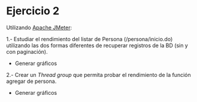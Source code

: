 # Ejercicio 2

Utilizando [Apache JMeter](http://jmeter.apache.org/):

1.- Estudiar el rendimiento del listar de Persona (/persona/inicio.do) utilizando las dos formas diferentes de recuperar registros de la BD (sin y con paginación).

- Generar gráficos

2.- Crear un *Thread group* que permita probar el rendimiento de la función agregar de persona. 

- Generar gráficos
